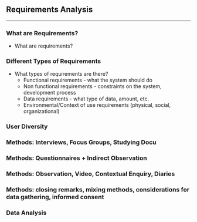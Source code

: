 ## Requirements Analysis
___
### What are Requirements?

- What are requirements?

### Different Types of Requirements

- What types of requirements are there?
    - Functional requirements - what the system should do
    - Non functional requirements - constraints on the system, development process
    - Data requirements - what type of data, amount, etc.
    - Environmental/Context of use requirements (physical, social, organizational)

### User Diversity

### Methods: Interviews, Focus Groups, Studying Docu

### Methods: Questionnaires + Indirect Observation

### Methods: Observation, Video, Contextual Enquiry, Diaries

### Methods: closing remarks, mixing methods, considerations for data gathering, informed consent

### Data Analysis
